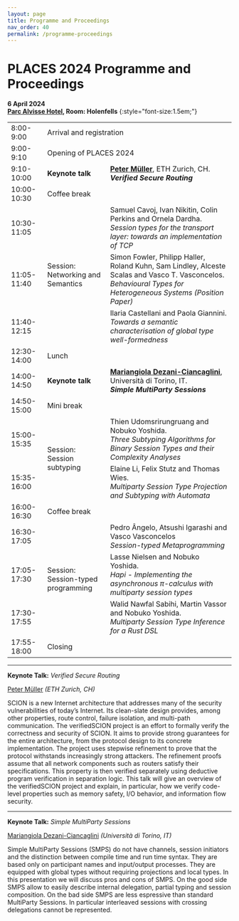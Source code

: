 ```yaml
---
layout: page
title: Programme and Proceedings
nav_order: 40
permalink: /programme-proceedings
---
```


# PLACES 2024 Programme and Proceedings

<!--
{: .proceedings }
The PLACES 2023 proceedings are published in [volume 378 of EPTCS](http://doi.org/10.4204/EPTCS.378).
-->

**6 April 2024**<br>
**[Parc Alvisse Hotel](https://maps.app.goo.gl/7JXZ9afgpbw4zPk86), Room: Holenfells**
{:style="font-size:1.5em;"}

<table id="programme">
    <tr>
        <td class="time">8:00-9:00</td>
        <td colspan="2">Arrival and registration</td>
    </tr>
    <tr>
        <td class="time">9:00-9:10</td>
        <td colspan="2">Opening of PLACES 2024</td>
    </tr>
    <tr class="keynote">
        <td class="time">9:10-10:00</td>
        <td><strong>Keynote talk</strong></td>
        <td>
          <strong><a href="http://www.pm.inf.ethz.ch/people/personal/pmueller-pers.html">Peter Müller</a></strong>,
          ETH Zurich, CH.<br>
          <strong><em>Verified Secure Routing</em></strong>
        </td>
    </tr>
    <tr class="break">
        <td class="time">10:00-10:30</td>
        <td colspan="2">Coffee break</td>
    </tr>
    <tr>
        <td class="time">10:30-11:05</td>
        <td rowspan="3">Session:<br>Networking and Semantics</td>
        <td>
          Samuel Cavoj, Ivan Nikitin, Colin Perkins and Ornela Dardha.<br>
          <em>Session types for the transport layer: towards an implementation of TCP</em>
        </td>
    </tr>
    <tr>
        <td class="time">11:05-11:40</td>
        <td>
          Simon Fowler, Philipp Haller, Roland Kuhn, Sam Lindley, Alceste Scalas and Vasco T. Vasconcelos.<br>
          <em>Behavioural Types for Heterogeneous Systems (Position Paper)</em>
        </td>
    </tr>
    <tr>
        <td class="time">11:40-12:15</td>
        <td>
          Ilaria Castellani and Paola Giannini.<br>
          <em>Towards a semantic characterisation of global type well-formedness</em>
        </td>
    </tr>
    <tr class="break">
        <td class="time">12:30-14:00</td>
        <td colspan="2">Lunch</td>
    </tr>
    <tr class="keynote">
        <td class="time">14:00-14:50</td>
        <td><strong>Keynote talk</strong></td>
        <td>
          <strong><a href="http://www.di.unito.it/~dezani/">Mariangiola Dezani-Ciancaglini</a></strong>,
          Università di Torino, IT.<br>
          <strong><em>Simple MultiParty Sessions</em></strong>
        </td>
    </tr>
    <tr class="break">
        <td class="time">14:50-15:00</td>
        <td colspan="2">Mini break</td>
    </tr>
    <tr>
        <td class="time">15:00-15:35</td>
        <td rowspan="2">Session:<br>Session subtyping</td>
        <td>
          Thien Udomsrirungruang and Nobuko Yoshida.<br>
          <em>Three Subtyping Algorithms for Binary Session Types and their Complexity Analyses</em>
        </td>
    </tr>
    <tr>
        <td class="time">15:35-16:00</td>
        <td>
          Elaine Li, Felix Stutz and Thomas Wies.<br>
          <em>Multiparty Session Type Projection and Subtyping with Automata</em>
        </td>
    </tr>
    <tr class="break">
        <td class="time">16:00-16:30</td>
        <td colspan="2">Coffee break</td>
    </tr>
    <tr>
        <td class="time">16:30-17:05</td>
        <td rowspan="3">Session:<br>Session-typed programming</td>
        <td>
          Pedro Ângelo, Atsushi Igarashi and Vasco Vasconcelos<br>
          <em>Session-typed Metaprogramming</em>
        </td>
    </tr>
    <tr>
        <td class="time">17:05-17:30</td>
        <td>
          Lasse Nielsen and Nobuko Yoshida.<br>
          <em>Hapi - Implementing the asynchronous &#960;-calculus with multiparty session types</em>
        </td>
    </tr>
    <tr>
        <td class="time">17:30-17:55</td>
        <td>
          Walid Nawfal Sabihi, Martin Vassor and Nobuko Yoshida.<br>
          <em>Multiparty Session Type Inference for a Rust DSL</em>
        </td>
    </tr>
    <tr>
        <td class="time">17:55-18:00</td>
        <td colspan="2">Closing</td>
    </tr>
</table>

<hr>

<p>
<a name="keynote1"></a>
<strong>Keynote Talk:</strong> <em>Verified Secure Routing</em>
</p>

<p>
<a href="http://www.pm.inf.ethz.ch/people/personal/pmueller-pers.html">Peter Müller</a> <em>(ETH Zurich, CH)</em>
</p>

<p>
SCION is a new Internet architecture that addresses many of the security vulnerabilities of today’s Internet. Its clean-slate design provides, among other properties, route control, failure isolation, and multi-path communication. The verifiedSCION project is an effort to formally verify the correctness and security of SCION. It aims to provide strong guarantees for the entire architecture, from the protocol design to its concrete implementation. The project uses stepwise refinement to prove that the protocol withstands increasingly strong attackers. The refinement proofs assume that all network components such as routers satisfy their specifications. This property is then verified separately using deductive program verification in separation logic. This talk will give an overview of the verifiedSCION project and explain, in particular, how we verify code-level properties such as memory safety, I/O behavior, and information flow security.
</p>


<hr>

<p>
<a name="keynote2"></a>
<strong>Keynote Talk:</strong> <em>Simple MultiParty Sessions</em>
</p>

<p>
<a href="http://www.di.unito.it/~dezani/">Mariangiola Dezani-Ciancaglini</a> <em>(Università di Torino, IT)</em>
</p>

<p>
Simple MultiParty Sessions (SMPS) do not have channels, session initiators and the distinction between compile time and run time syntax. 
They are based only on participant names and input/output processes. They are equipped with global types without requiring projections and local types.
In this presentation we will discuss pros and cons of SMPS. On the good side SMPS allow to easily describe internal delegation, partial typing and session composition.
On the bad side SMPS are less espressive than standard  MultiParty Sessions. In particular interleaved sessions with crossing delegations cannot be represented. 
</p>
